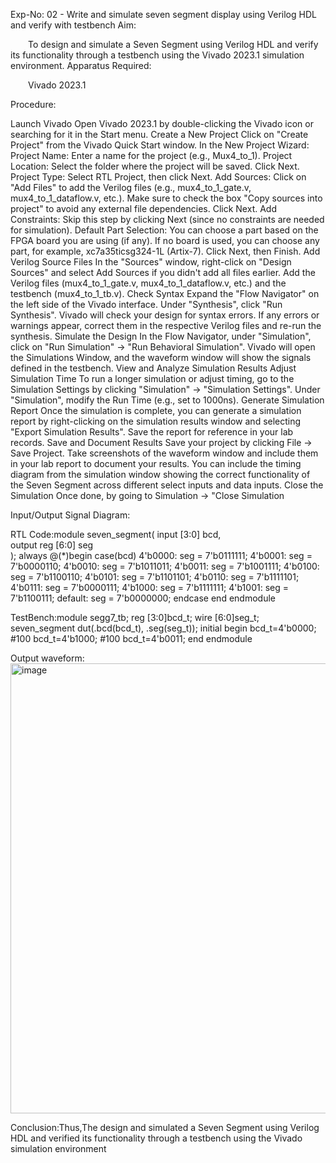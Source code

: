 Exp-No: 02 - Write and simulate seven segment display using Verilog HDL and verify with testbench
Aim:

  To design and simulate a Seven Segment using Verilog HDL and verify its functionality through a testbench using the Vivado 2023.1 simulation environment.
Apparatus Required:

  Vivado 2023.1

Procedure:


Launch Vivado Open Vivado 2023.1 by double-clicking the Vivado icon or searching for it in the Start menu.
Create a New Project Click on "Create Project" from the Vivado Quick Start window. In the New Project Wizard: Project Name: Enter a name for the project (e.g., Mux4_to_1). Project Location: Select the folder where the project will be saved. Click Next. Project Type: Select RTL Project, then click Next. Add Sources: Click on "Add Files" to add the Verilog files (e.g., mux4_to_1_gate.v, mux4_to_1_dataflow.v, etc.). Make sure to check the box "Copy sources into project" to avoid any external file dependencies. Click Next. Add Constraints: Skip this step by clicking Next (since no constraints are needed for simulation). Default Part Selection: You can choose a part based on the FPGA board you are using (if any). If no board is used, you can choose any part, for example, xc7a35ticsg324-1L (Artix-7). Click Next, then Finish.
Add Verilog Source Files In the "Sources" window, right-click on "Design Sources" and select Add Sources if you didn't add all files earlier. Add the Verilog files (mux4_to_1_gate.v, mux4_to_1_dataflow.v, etc.) and the testbench (mux4_to_1_tb.v).
Check Syntax Expand the "Flow Navigator" on the left side of the Vivado interface. Under "Synthesis", click "Run Synthesis". Vivado will check your design for syntax errors. If any errors or warnings appear, correct them in the respective Verilog files and re-run the synthesis.
Simulate the Design In the Flow Navigator, under "Simulation", click on "Run Simulation" → "Run Behavioral Simulation". Vivado will open the Simulations Window, and the waveform window will show the signals defined in the testbench.
View and Analyze Simulation Results 
Adjust Simulation Time To run a longer simulation or adjust timing, go to the Simulation Settings by clicking "Simulation" → "Simulation Settings". Under "Simulation", modify the Run Time (e.g., set to 1000ns).
Generate Simulation Report Once the simulation is complete, you can generate a simulation report by right-clicking on the simulation results window and selecting "Export Simulation Results". Save the report for reference in your lab records.
Save and Document Results Save your project by clicking File → Save Project. Take screenshots of the waveform window and include them in your lab report to document your results. You can include the timing diagram from the simulation window showing the correct functionality of the Seven Segment across different select inputs and data inputs.
Close the Simulation Once done, by going to Simulation → "Close Simulation

Input/Output Signal Diagram:

RTL Code:module seven_segment(
    input  [3:0] bcd,       
    output reg [6:0] seg      
);
always @(*)begin
case(bcd)
        4'b0000: seg = 7'b0111111; 
        4'b0001: seg = 7'b0000110; 
        4'b0010: seg = 7'b1011011; 
        4'b0011: seg = 7'b1001111; 
        4'b0100: seg = 7'b1100110; 
        4'b0101: seg = 7'b1101101; 
        4'b0110: seg = 7'b1111101; 
        4'b0111: seg = 7'b0000111; 
        4'b1000: seg = 7'b1111111; 
        4'b1001: seg = 7'b1100111; 
        default: seg = 7'b0000000; 
    endcase
end
endmodule

TestBench:module segg7_tb;
reg [3:0]bcd_t;
wire [6:0]seg_t;
seven_segment dut(.bcd(bcd_t), .seg(seg_t));
initial
begin
bcd_t=4'b0000;
#100
bcd_t=4'b1000;
#100
bcd_t=4'b0011;
end
endmodule

Output waveform:<img width="1280" height="720" alt="image" src="https://github.com/user-attachments/assets/857b80eb-7783-432e-8f17-5b19d0cc1ce9" />


Conclusion:Thus,The design and simulated a Seven Segment using Verilog HDL and verified its functionality through a testbench using the Vivado simulation environment
